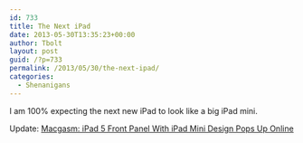 ```yaml
---
id: 733
title: The Next iPad
date: 2013-05-30T13:35:23+00:00
author: Tbolt
layout: post
guid: /?p=733
permalink: /2013/05/30/the-next-ipad/
categories:
  - Shenanigans
---
```

I am 100% expecting the next new iPad to look like a big iPad mini.

Update: [Macgasm: iPad 5 Front Panel With iPad Mini Design Pops Up Online](http://www.macgasm.net/2013/05/31/ipad-5-front-panel-with-ipad-mini-design-pops-up-online/ "Macgasm: iPad 5 Front Panel With iPad Mini Design Pops Up Online")
